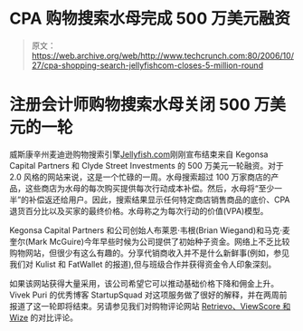 # CPA 购物搜索水母完成 500 万美元融资 

> 原文：<https://web.archive.org/web/http://www.techcrunch.com:80/2006/10/27/cpa-shopping-search-jellyfishcom-closes-5-million-round>

# 注册会计师购物搜索水母关闭 500 万美元的一轮

 [](https://web.archive.org/web/20220926102654/http://www.jellyfish.com/) 威斯康辛州麦迪逊购物搜索引擎[Jellyfish.com](https://web.archive.org/web/20220926102654/http://jellyfish.com/)刚刚宣布结束来自 Kegonsa Capital Partners 和 Clyde Street Investments 的 500 万美元一轮融资。对于 2.0 风格的网站来说，这是一个忙碌的一周。水母搜索超过 100 万家商店的产品，这些商店为水母的每次购买提供每次行动成本补偿。然后，水母将“至少一半”的补偿返还给用户。因此，搜索结果显示任何特定商店销售商品的底价、CPA 退货百分比以及买家的最终价格。水母称之为每次行动的价值(VPA)模型。

 Kegonsa Capital Partners 和公司创始人布莱恩·韦根(Brian Wiegand)和马克·麦奎尔(Mark McGuire)今年早些时候为公司提供了初始种子资金。网络上不乏比较购物网站，但很少有这么有趣的。分享代销商收入并不是什么新鲜事(例如，参见我们对 Kulist 和 FatWallet 的报道),但与班级合作并获得资金令人印象深刻。

如果该网站获得大量采用，该公司希望它可以推动基础价格下降和佣金上升。Vivek Puri 的优秀博客 StartupSquad 对这项服务做了很好的解释，并在两周前报道了这一轮即将结束。另请参见我们对购物评论网站 [Retrievo、ViewScore 和 Wize](https://web.archive.org/web/20220926102654/http://www.beta.techcrunch.com/2006/09/28/an-aggregate-review-of-aggregate-gadget-review-services/) 的对比评论。